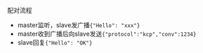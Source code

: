 配对流程

* master监听，slave发广播`{"Hello": "xxx"}`
* master收到广播后向slave发送`{"protocol":"kcp","conv":1234}`
* slave回复`{"Hello": "OK"}`